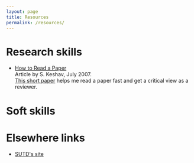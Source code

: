 ```yaml
---
layout: page
title: Resources
permalink: /resources/
---
```


# Research skills
* [How to Read a Paper](http://ccr.sigcomm.org/online/files/p83-keshavA.pdf)<br>
Article by S. Keshav, July 2007.<br>
[This short paper](/papers/Keshav_HowToReadPaper_Sigcom2007.pdf) helps me read a paper fast and get a critical view as a reviewer. 

# Soft skills

# Elsewhere links
* [SUTD's site](https://istd.sutd.edu.sg/people/phd-students/ngo-van-mao)

